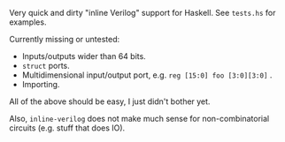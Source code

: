 Very quick and dirty "inline Verilog" support for Haskell. See `tests.hs` for examples.

Currently missing or untested:

* Inputs/outputs wider than 64 bits.
* `struct` ports.
* Multidimensional input/output port, e.g. `reg [15:0] foo [3:0][3:0]` .
* Importing.

All of the above should be easy, I just didn't bother yet.

Also, `inline-verilog` does not make much sense for non-combinatorial circuits (e.g. stuff that does IO).